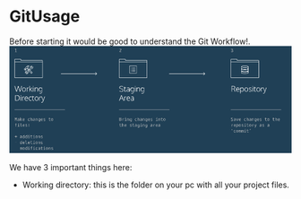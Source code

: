 # GitUsage
Before starting it would be good to understand the Git Workflow!.
![](gitWorkflow.png)

We have 3 important things here:
- Working directory: this is the folder on your pc with all your project files.